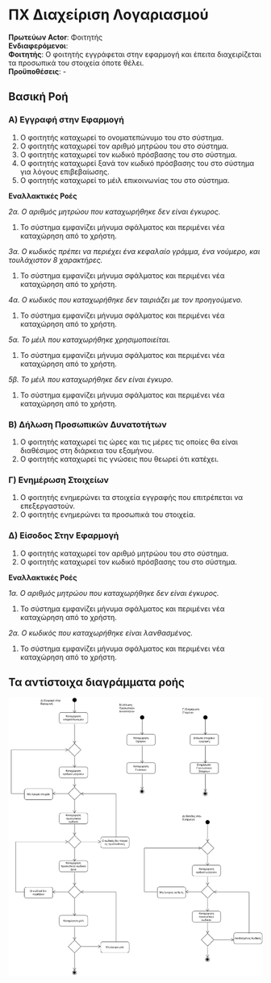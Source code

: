 # **ΠΧ Διαχείριση Λογαριασμού**

**Πρωτεύων Actor**: Φοιτητής   
**Ενδιαφερόμενοι**:    
**Φοιτητής**: Ο φοιτητής εγγράφεται στην εφαρμογή και έπειτα διαχειρίζεται τα προσωπικά του στοιχεία όποτε θέλει.   
**Προϋποθέσεις**: -

## Βασική Ροή

### Α) Εγγραφή στην Εφαρμογή

1. Ο φοιτητής καταχωρεί το ονοματεπώνυμο του στο σύστημα.
2. Ο φοιτητής καταχωρεί τον αριθμό μητρώου του στο σύστημα.
3. Ο φοιτητής καταχωρεί τον κωδικό πρόσβασης του στο σύστημα.
4. Ο φοιτητής καταχωρεί ξανά τον κωδικό πρόσβασης του στο σύστημα για λόγους επιβεβαίωσης.
5. Ο φοιτητής καταχωρεί το μέιλ επικοινωνίας του στο σύστημα.


**Εναλλακτικές Ροές**

*2α. Ο αριθμός μητρώου που καταχωρήθηκε δεν είναι έγκυρος.*
1. Το σύστημα εμφανίζει μήνυμα σφάλματος και περιμένει νέα καταχώρηση από το χρήστη.

*3α. Ο κωδικός πρέπει να περιέχει ένα κεφαλαίο γράμμα, ένα νούμερο, και τουλάχιστον 8 χαρακτήρες.*
1. Το σύστημα εμφανίζει μήνυμα σφάλματος και περιμένει νέα καταχώρηση από το χρήστη.

*4α. Ο κωδικός που καταχωρήθηκε δεν ταιριάζει με τον προηγούμενο.*
1. Το σύστημα εμφανίζει μήνυμα σφάλματος και περιμένει νέα καταχώρηση από το χρήστη.

*5α. Το μέιλ που καταχωρήθηκε χρησιμοποιείται.*  
1. Το σύστημα εμφανίζει μήνυμα σφάλματος και περιμένει νέα καταχώρηση από το χρήστη.

*5β. Το μέιλ που καταχωρήθηκε δεν είναι έγκυρο.*
1. Το σύστημα εμφανίζει μήνυμα σφάλματος και περιμένει νέα καταχώρηση από το χρήστη.


### Β) Δήλωση Προσωπικών Δυνατοτήτων

1. Ο φοιτητής καταχωρεί τις ώρες και τις μέρες τις οποίες θα είναι διαθέσιμος στη διάρκεια του εξαμήνου.
2. Ο φοιτητής καταχωρεί τις γνώσεις που θεωρεί ότι κατέχει.


### Γ) Ενημέρωση Στοιχείων

1. Ο φοιτητής ενημερώνει τα στοιχεία εγγραφής που επιτρέπεται να επεξεργαστούν.
2. Ο φοιτητής ενημερώνει τα προσωπικά του στοιχεία.

### Δ) Είσοδος Στην Εφαρμογή

1. Ο φοιτητής καταχωρεί τον αριθμό μητρώου του στο σύστημα.
2. Ο φοιτητής καταχωρεί τον κωδικό πρόσβασης του στο σύστημα.

**Εναλλακτικές Ροές**

*1α. Ο αριθμός μητρώου που καταχωρήθηκε δεν είναι έγκυρος.*
1. Το σύστημα εμφανίζει μήνυμα σφάλματος και περιμένει νέα καταχώρηση από το χρήστη.

*2α. Ο κωδικός που καταχωρήθηκε είναι λανθασμένος.*
1. Το σύστημα εμφανίζει μήνυμα σφάλματος και περιμένει νέα καταχώρηση από το χρήστη.

## Τα αντίστοιχα διαγράμματα ροής

![](uml/requirements/account_act_diagram.png)
